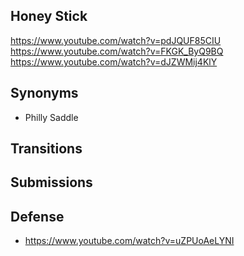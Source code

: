 ## Honey Stick
https://www.youtube.com/watch?v=pdJQUF85CIU
https://www.youtube.com/watch?v=FKGK_ByQ9BQ
https://www.youtube.com/watch?v=dJZWMij4KlY

## Synonyms
- Philly Saddle

## Transitions

## Submissions

## Defense
- https://www.youtube.com/watch?v=uZPUoAeLYNI
